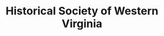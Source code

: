 ---
layout: repo
title: "Historical Society of Western Virginia"
id: 16300
permalink: repos/16300/
---